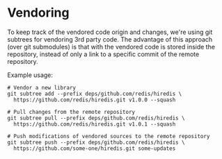 # Vendoring

To keep track of the vendored code origin and changes, we're using
git subtrees for vendoring 3rd party code.  The advantage of this
approach (over git submodules) is that with the vendored code is
stored inside the repository, instead of only a link to a specific
commit of the remote repository.

Example usage:
```
# Vendor a new library
git subtree add --prefix deps/github.com/redis/hiredis \
  https://github.com/redis/hiredis.git v1.0.0 --squash

# Pull changes from the remote repository
git subtree pull --prefix deps/github.com/redis/hiredis \
  https://github.com/redis/hiredis.git v1.0.1 --squash

# Push modifications of vendored sources to the remote repository
git subtree push --prefix deps/github.com/redis/hiredis \
  https://github.com/some-one/hiredis.git some-updates
```
